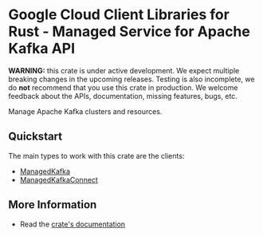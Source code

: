 # Google Cloud Client Libraries for Rust - Managed Service for Apache Kafka API

<!-- Code generated by sidekick. DO NOT EDIT. -->

**WARNING:** this crate is under active development. We expect multiple breaking
changes in the upcoming releases. Testing is also incomplete, we do **not**
recommend that you use this crate in production. We welcome feedback about the
APIs, documentation, missing features, bugs, etc.

Manage Apache Kafka clusters and resources.

## Quickstart

The main types to work with this crate are the clients:

- [ManagedKafka]
- [ManagedKafkaConnect]

## More Information

- Read the [crate's documentation](https://docs.rs/google-cloud-managedkafka-v1/latest/google-cloud-managedkafka-v1)

[ManagedKafka]: https://docs.rs/google-cloud-managedkafka-v1/latest/google_cloud_managedkafka_v1/client/struct.ManagedKafka.html
[ManagedKafkaConnect]: https://docs.rs/google-cloud-managedkafka-v1/latest/google_cloud_managedkafka_v1/client/struct.ManagedKafkaConnect.html
